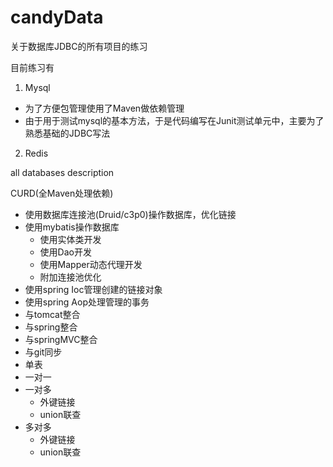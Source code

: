 # candyData

关于数据库JDBC的所有项目的练习

目前练习有
1. Mysql
- 为了方便包管理使用了Maven做依赖管理
- 由于用于测试mysql的基本方法，于是代码编写在Junit测试单元中，主要为了熟悉基础的JDBC写法

2. Redis

all databases description



CURD(全Maven处理依赖)


- 使用数据库连接池(Druid/c3p0)操作数据库，优化链接
- 使用mybatis操作数据库
  - 使用实体类开发
  - 使用Dao开发
  - 使用Mapper动态代理开发
  - 附加连接池优化
- 使用spring Ioc管理创建的链接对象
- 使用spring Aop处理管理的事务
- 与tomcat整合
- 与spring整合
- 与springMVC整合
- 与git同步
- 单表
- 一对一
- 一对多
  - 外键链接
  - union联查
- 多对多
  - 外键链接
  - union联查


